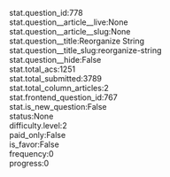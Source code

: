 stat.question_id:778  
stat.question__article__live:None  
stat.question__article__slug:None  
stat.question__title:Reorganize String  
stat.question__title_slug:reorganize-string  
stat.question__hide:False  
stat.total_acs:1251  
stat.total_submitted:3789  
stat.total_column_articles:2  
stat.frontend_question_id:767  
stat.is_new_question:False  
status:None  
difficulty.level:2  
paid_only:False  
is_favor:False  
frequency:0  
progress:0  
